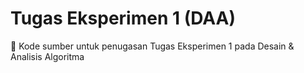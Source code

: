 # Tugas Eksperimen 1 (DAA)
📄 Kode sumber untuk penugasan Tugas Eksperimen 1 pada Desain &amp; Analisis Algoritma
